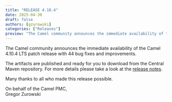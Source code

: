 ```yaml
---
title: "RELEASE 4.10.4"
date: 2025-04-30
draft: false
authors: [gzurowski]
categories: ["Releases"]
preview: "The Camel community announces the immediate availability of the new Camel 4.10.4 LTS release"
---
```


The Camel community announces the immediate availability of the Camel 4.10.4 LTS patch release with 44 bug fixes and improvements.

The artifacts are published and ready for you to download from the Central Maven repository. For more details please take a look at the [release notes](/releases/release-4.10.4/).

Many thanks to all who made this release possible.

On behalf of the Camel PMC,  
Gregor Zurowski
